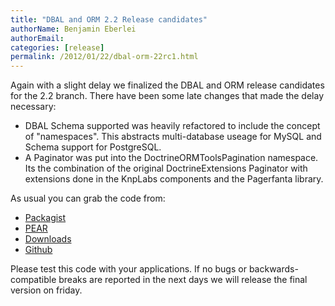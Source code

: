 ```yaml
---
title: "DBAL and ORM 2.2 Release candidates"
authorName: Benjamin Eberlei
authorEmail:
categories: [release]
permalink: /2012/01/22/dbal-orm-22rc1.html
---
```

Again with a slight delay we finalized the DBAL and ORM release
candidates for the 2.2 branch. There have been some late changes that
made the delay necessary:

-   DBAL Schema supported was heavily refactored to include the concept
    of "namespaces". This abstracts multi-database useage for MySQL and
    Schema support for PostgreSQL.
-   A Paginator was put into the DoctrineORMToolsPagination namespace.
    Its the combination of the original DoctrineExtensions Paginator
    with extensions done in the KnpLabs components and the Pagerfanta
    library.

As usual you can grab the code from:

-   [Packagist](https://packagist.org/packages/doctrine/)
-   [PEAR](http://pear.doctrine-project.org)
-   [Downloads](https://www.doctrine-project.org/projects)
-   [Github](https://github.com/doctrine)

Please test this code with your applications. If no bugs or
backwards-compatible breaks are reported in the next days we will
release the final version on friday.
